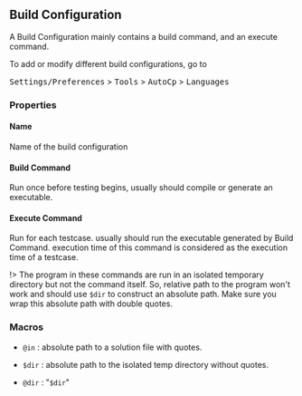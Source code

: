 ## Build Configuration

A Build Configuration mainly contains a build command, and an execute command.

To add or modify different build configurations, go to

<kbd>Settings/Preferences</kbd> > <kbd>Tools</kbd> > <kbd>AutoCp</kbd> > <kbd>Languages</kbd>

### Properties

#### Name

Name of the build configuration

#### Build Command

Run once before testing begins, usually should compile or generate an executable.

#### Execute Command

Run for each testcase. usually should run the executable generated by Build Command. execution time of this command is
considered as the execution time of a testcase.

!> The program in these commands are run in an isolated temporary directory but not the command itself. So, relative
path to the program won't work and should use ```$dir``` to construct an absolute path. Make sure you wrap this absolute
path with double quotes.

### Macros

- ```@in``` : absolute path to a solution file with quotes.

- ```$dir``` : absolute path to the isolated temp directory without quotes.

- ```@dir``` : "```$dir```"